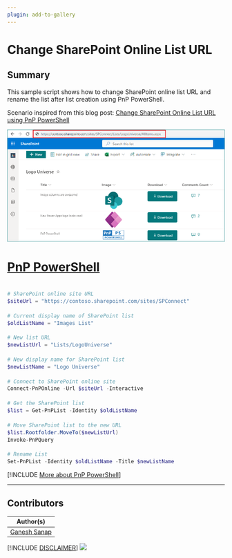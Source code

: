 ```yaml
---
plugin: add-to-gallery
---
```


# Change SharePoint Online List URL

## Summary

This sample script shows how to change SharePoint online list URL and rename the list after list creation using PnP PowerShell.

Scenario inspired from this blog post: [Change SharePoint Online List URL using PnP PowerShell](https://ganeshsanapblogs.wordpress.com/2023/03/22/change-sharepoint-online-list-url-using-pnp-powershell/)

![Outupt Screenshot](assets/output.png)

# [PnP PowerShell](#tab/pnpps)

```powershell

# SharePoint online site URL
$siteUrl = "https://contoso.sharepoint.com/sites/SPConnect"

# Current display name of SharePoint list
$oldListName = "Images List"

# New list URL
$newListUrl = "Lists/LogoUniverse"

# New display name for SharePoint list
$newListName = "Logo Universe"

# Connect to SharePoint online site
Connect-PnPOnline -Url $siteUrl -Interactive

# Get the SharePoint list
$list = Get-PnPList -Identity $oldListName

# Move SharePoint list to the new URL
$list.Rootfolder.MoveTo($newListUrl)
Invoke-PnPQuery

# Rename List
Set-PnPList -Identity $oldListName -Title $newListName

```

[!INCLUDE [More about PnP PowerShell](../../docfx/includes/MORE-PNPPS.md)]

***

## Contributors

| Author(s) |
|-----------|
| [Ganesh Sanap](https://ganeshsanapblogs.wordpress.com/about) |

[!INCLUDE [DISCLAIMER](../../docfx/includes/DISCLAIMER.md)]
<img src="https://m365-visitor-stats.azurewebsites.net/script-samples/scripts/spo-change-list-url" aria-hidden="true" />
